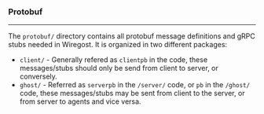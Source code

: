 ### Protobuf
----

The `protobuf/` directory contains all protobuf message definitions and gRPC
stubs needed in Wiregost.
It is organized in two different packages:

* `client/`    - Generally refered as `clientpb` in the code, these messages/stubs should only be send from client to server, or conversely.
* `ghost/`     - Referred as `serverpb` in the `/server/` code, or `pb` in the `/ghost/` code, these messages/stubs may be sent from client to the server, or from server to agents and vice versa.

